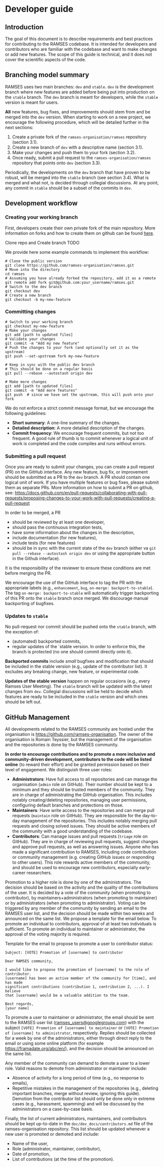 # Developer guide

## Introduction
The goal of this document is to describe requirements and best practices for contributing to the RAMSES codebase.
It is intended for developers and contributors who are familiar with the codebase and want to make changes or add new features.
The scope of this guide is technical, and it does not cover the scientific aspects of the code.

## Branching model summary

RAMSES uses two main branches: `dev` and `stable`. `dev` is the development branch where new features are added before being put into production on the `stable` branch. 
The `dev` branch is meant for developers, while the `stable` version is meant for users.

**All** new features, bug fixes, and improvements should stem from and be merged into the `dev` version.
When starting to work on a new project, we encourage the following procedure, which will be detailed further in the next sections:
1. Create a private fork of the `ramses-organisation/ramses` repository  (section 3.1).
2. Create a new branch of `dev` with a descriptive name  (section 3.1).
3. Make your changes and push them to your fork (section 3.2).
4. Once ready, submit a pull request to the `ramses-organisation/ramses` repository that points onto `dev` (section 3.3).


Periodically, the developments on the `dev` branch that have proven to be robust, will be merged into the `stable` branch (see section 3.4). What is merged and what not, is decided through collegial discussions.
At any point, any commit in `stable` should be a subset of the commits in `dev`.

## Development workflow

### Creating your working branch

First, developers create their own private fork of the main repository. More information on forks and how to create them on github can be found [here](https://docs.github.com/en/pull-requests/collaborating-with-pull-requests/working-with-forks/fork-a-repo).

Clone repo and Create branch TODO

We provide here some example commands to implement this workflow:
```
# Clone the public version
git clone https://github.com/ramses-organisation/ramses.git
# Move into the directory
cd ramses
# Assuming you have already forked the repository, add it as a remote
git remote add fork git@github.com:your_username/ramses.git
# Switch to the dev branch
git checkout dev
# Create a new branch
git checkout -b my-new-feature
```

### Committing changes

```
# Switch to your working branch
git checkout my-new-feature
# Make your changes
git add [path to updated files]
# Validate your changes
git commit -m "Add my new feature"
# Push the changes to your fork (and optionally set it as the upstream)
git push --set-upstream fork my-new-feature

# Keep in sync with the public dev branch
# This should be done on a regular basis
git pull --rebase --autostash origin dev

# Make more changes
git add [path to updated files]
git commit -m "Add more features"
git push  # since we have set the upstream, this will push onto your fork
```

We do not enforce a strict commit message format, but we encourage the following guidelines:
- **Short summary**: A one-line summary of the changes.
- **Detailed description**: A more detailed description of the changes.
- **Commit frequency**: We encourage frequent commits, but not too frequent. A good rule of thumb is to commit whenever a logical unit of work is completed and the code compiles and runs without errors.


### Submitting a pull request

Once you are ready to submit your changes, you can create a pull request (PR) on the GitHub interface. 
Any new feature, bug fix, or improvement should be submitted as a PR to the `dev` branch.
A PR should contain one logical unit of work. If you have multiple features or bug fixes, please submit them as separate PRs.
More information on how to submit a PR on github, see:
https://docs.github.com/en/pull-requests/collaborating-with-pull-requests/proposing-changes-to-your-work-with-pull-requests/creating-a-pull-request

In order to be merged, a PR
- should be reviewed by at least one developer,
- should pass the continuous integration tests,
- have some information about the changes in the description,
- include documentation (for new features),
- include tests (for new features)
- should be in sync with the current state of the `dev` branch (either va `git pull --rebase --autostash origin dev` or using the appropriate button in the Github interface).

It is the responsibility of the reviewer to ensure these conditions are met before merging the PR.

We encourage the use of the GitHub interface to tag the PR with the appropriate labels (e.g., `enhancement`, `bug`, `on-merge: backport-to-stable`). The tag `on-merge: backport-to-stable` will automatically trigger backporting of this PR onto the `stable` branch once merged. We discourage manual backporting of bugfixes.

### Updates to `stable`

No pull-request nor commit should be pushed onto the `stable` branch, with the exception of:
- (automated) backported commits,
- regular updates of the `stable version.
In order to enforce this, the branch is protected (no one should commit directly onto it).

**Backported commits** include *small* bugfixes and modification that should be included in the stable version (e.g., update of the contributor list). It excludes any breaking change, new feature, or experimental code. 

**Updates of the stable version** happen on regular occasions (e.g., every Ramses User Meeting). The `stable` branch will be updated with the latest changes from `dev`. Collegial discussions will be held to decide which features are ready to be included in the `stable` version and which ones should be left out.


## GitHub Management

All developments related to the RAMSES community are hosted under the organisation is https://github.com/ramses-organisation.
The owner of the organisation is Romain Teyssier, but the management of the organisation and the repositories is done by the RAMSES community.

**In order to encourage contributions and to promote a more inclusive and community-driven development, contributors to the code will be listed online** (to reward their effort) and be granted permission based on their level of engagement.
We distinguish three user roles:
- **Administrators**: Have full access to all repositories and can manage the organisation (`admin` role on GitHub). Their number should be kept to a minimum and they should be trusted members of the community. They are in charge of administrating the GitHub organisation. This includes notably creating/deleting repositories, managing user permissions, configuring default branches and protections on those.
- **Maintainers**: Have write access to the repositories and can merge pull requests (`maintain` role on GitHub). They are responsible for the day-to-day management of the repositories. This includes notably merging pull requests and closing solved issues. They should be active members of the community with a good understanding of the codebase. 
- **Contributors**: Can manage issues and pull requests (`triage` role on GitHub). They are in charge of reviewing pull requests, suggest changes and approve pull requests, as well as answering issues. Anyone who has made a significant contribution to RAMSES, including code contribution or community management (e.g. creating GitHub issues or responding to other users). This role rewards active members of the community, and should be used to encourage new contributors, especially early-career researchers.

Promotion to a higher role is done by one of the administrators. The decision should be based on the activity and the quality of the contributions of the user. It is decided by a vote of the community (when promoting to contributor), by maintainers+administrators (when promoting to maintainer) or by administrators (when promoting to administrator).
Voting can be triggered by any member of the community by sending an email to the RAMSES user list, and the decision should be made within two weeks and announced on the same list. We propose a template for the email below.
To promote an individual to contributors, approval of at least two individuals is sufficient.
To promote an individual to maintainer or administrator, the approval of the voting majority is required.

Template for the email to propose to promote a user to contributor status:
```
Subject: [VOTE] Promotion of [username] to contributor

Dear RAMSES community,

I would like to propose the promotion of [username] to the role of contributor.
[username] has been an active member of the community for [time], and has made
significant contributions (contribution 1, contribution 2, ...). I believe
that [username] would be a valuable addition to the team.

Best regards,
[your name]
```

To promote a user to maintainer or administrator, the email should be sent to the RAMSES user list (ramses_users@googlegroups.com) with the subject `[VOTE] Promotion of [username] to maintainer` or `[VOTE] Promotion of [username] to administrator`, respectively. Replies should be collected for a week by one of the administrators, either through direct reply to the email or using some online platform (for example https://framadate.org/abc/en/), and the decision should be announced on the same list.


Any member of the community can demand to demote a user to a lower role. Valid reasons to demote from administrator or maintainer include:
- Absence of activity for a long period of time (e.g., no response to emails),
- Repetitive mistakes in the management of the repositories (e.g., deleting important branches, merge without review, ignoring this guide).
Demotion from the contributor list should only be done only in extreme cases (e.g., harassment, spamming) and will be discussed by the administrators on a case-by-case basis.

Finally, the list of current administrators, maintainers, and contributors should be kept up-to-date in the `doc/dev_docs/contributors.md` file of the ramses-organisation repository. This list should be updated whenever a new user is promoted or demoted and include:
- Name of the user,
- Role (administrator, maintainer, contributor),
- Date of promotion,
- List of contributions (at the time of the promotion).
